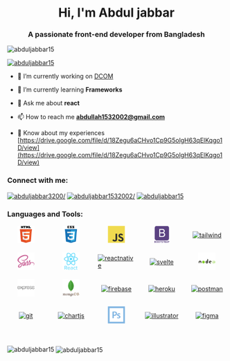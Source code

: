 <h1 align="center">Hi, I'm Abdul jabbar</h1>
<h3 align="center">A passionate front-end developer from Bangladesh</h3>

<p align="left"> <img src="https://komarev.com/ghpvc/?username=abduljabbar15&label=Profile%20views&color=0e75b6&style=flat" alt="abduljabbar15" /> </p>

<p align="left"> <a href="https://github.com/ryo-ma/github-profile-trophy"><img src="https://github-profile-trophy.vercel.app/?username=abduljabbar15" alt="abduljabbar15" /></a> </p>

- 🔭 I’m currently working on [DCOM](https://d-com-aj.web.app/)

- 🌱 I’m currently learning **Frameworks**

- 💬 Ask me about **react**

- 📫 How to reach me **abdullah1532002@gmail.com**

- 📄 Know about my experiences [https://drive.google.com/file/d/18Zegu6aCHvo1Cp9G5olgH63qElKqgo1D/view](https://drive.google.com/file/d/18Zegu6aCHvo1Cp9G5olgH63qElKqgo1D/view)

<h3 align="left">Connect with me:</h3>
<p align="left">
  <a href="https://fb.com/abduljabbar3200/" target="blank"><img align="center" src="https://raw.githubusercontent.com/rahuldkjain/github-profile-readme-generator/master/src/images/icons/Social/facebook.svg" alt="abduljabbar3200/" height="30" width="40" /></a>
  <a href="https://linkedin.com/in/abduljabbar1532002/" target="blank"><img align="center" src="https://raw.githubusercontent.com/rahuldkjain/github-profile-readme-generator/master/src/images/icons/Social/linked-in-alt.svg" alt="abduljabbar1532002/" height="30" width="40" /></a>
<a href="https://dev.to/abduljabbar15" target="blank"><img align="center" src="https://raw.githubusercontent.com/rahuldkjain/github-profile-readme-generator/master/src/images/icons/Social/devto.svg" alt="abduljabbar15" height="30" width="40" /></a>


</p>
<h3 align="left">Languages and Tools:</h3>
<div style="    display: grid;
    gap: 19px;
    grid-template-columns: 1fr 1fr 1fr 1fr 1fr;
    justify-items: center;
    align-items: center;">
            <a onmouseleave="this.style.transition='all .2s ease-in',this.style.transform= 'scale(1)'" onmouseover="this.style.transition='all .2s ease-in',this.style.transform= 'scale(1.3)'" href="https://www.w3.org/html/" target="_blank" rel="noreferrer"> <img src="https://raw.githubusercontent.com/devicons/devicon/master/icons/html5/html5-original-wordmark.svg" alt="html5" width="40" height="40" /> </a>
            <a onmouseleave="this.style.transition='all .2s ease-in',this.style.transform= 'scale(1)'" onmouseover="this.style.transition='all .2s ease-in',this.style.transform= 'scale(1.3)'" href="https://www.w3schools.com/css/" target="_blank" rel="noreferrer"><img src="https://raw.githubusercontent.com/devicons/devicon/master/icons/css3/css3-original-wordmark.svg" alt="css3" width="40" height="40" /> </a>
            <a onmouseleave="this.style.transition='all .2s ease-in',this.style.transform= 'scale(1)'" onmouseover="this.style.transition='all .2s ease-in',this.style.transform= 'scale(1.3)'" href="https://developer.mozilla.org/en-US/docs/Web/JavaScript" target="_blank"
                rel="noreferrer"> <img src="https://raw.githubusercontent.com/devicons/devicon/master/icons/javascript/javascript-original.svg" alt="javascript" width="40" height="40" /> </a>
            <a onmouseleave="this.style.transition='all .2s ease-in',this.style.transform= 'scale(1)'" onmouseover="this.style.transition='all .2s ease-in',this.style.transform= 'scale(1.3)'" href="https://getbootstrap.com" target="_blank" rel="noreferrer"><img src="https://raw.githubusercontent.com/devicons/devicon/master/icons/bootstrap/bootstrap-plain-wordmark.svg" alt="bootstrap" width="40" height="40" /></a>
            <a onmouseleave="this.style.transition='all .2s ease-in',this.style.transform= 'scale(1)'" onmouseover="this.style.transition='all .2s ease-in',this.style.transform= 'scale(1.3)'" href="https://tailwindcss.com/" target="_blank" rel="noreferrer"> <img src="https://www.vectorlogo.zone/logos/tailwindcss/tailwindcss-icon.svg" alt="tailwind" width="40" height="40" /> </a>
            <a onmouseleave="this.style.transition='all .2s ease-in',this.style.transform= 'scale(1)'" onmouseover="this.style.transition='all .2s ease-in',this.style.transform= 'scale(1.3)'" href="https://sass-lang.com" target="_blank" rel="noreferrer"> <img src="https://raw.githubusercontent.com/devicons/devicon/master/icons/sass/sass-original.svg" alt="sass" width="40" height="40" /> </a>
            <a onmouseleave="this.style.transition='all .2s ease-in',this.style.transform= 'scale(1)'" onmouseover="this.style.transition='all .2s ease-in',this.style.transform= 'scale(1.3)'" href="https://reactjs.org/" target="_blank" rel="noreferrer"> <img src="https://raw.githubusercontent.com/devicons/devicon/master/icons/react/react-original-wordmark.svg" alt="react" width="40" height="40" /> </a>
            <a onmouseleave="this.style.transition='all .2s ease-in',this.style.transform= 'scale(1)'" onmouseover="this.style.transition='all .2s ease-in',this.style.transform= 'scale(1.3)'" href="https://reactnative.dev/" target="_blank" rel="noreferrer"> <img src="https://reactnative.dev/img/header_logo.svg" alt="reactnative" width="40" height="40" /> </a>
            <a onmouseleave="this.style.transition='all .2s ease-in',this.style.transform= 'scale(1)'" onmouseover="this.style.transition='all .2s ease-in',this.style.transform= 'scale(1.3)'" href="https://svelte.dev" target="_blank" rel="noreferrer"> <img src="https://upload.wikimedia.org/wikipedia/commons/1/1b/Svelte_Logo.svg" alt="svelte" width="40" height="40" /></a>
            <a onmouseleave="this.style.transition='all .2s ease-in',this.style.transform= 'scale(1)'" onmouseover="this.style.transition='all .2s ease-in',this.style.transform= 'scale(1.3)'" href="https://nodejs.org" target="_blank" rel="noreferrer"> <img src="https://raw.githubusercontent.com/devicons/devicon/master/icons/nodejs/nodejs-original-wordmark.svg" alt="nodejs" width="40" height="40" /> </a>
            <a onmouseleave="this.style.transition='all .2s ease-in',this.style.transform= 'scale(1)'" onmouseover="this.style.transition='all .2s ease-in',this.style.transform= 'scale(1.3)'" href="https://expressjs.com" target="_blank" rel="noreferrer"> <img src="https://raw.githubusercontent.com/devicons/devicon/master/icons/express/express-original-wordmark.svg" alt="express" width="40" height="40" /> </a>
            <a onmouseleave="this.style.transition='all .2s ease-in',this.style.transform= 'scale(1)'" onmouseover="this.style.transition='all .2s ease-in',this.style.transform= 'scale(1.3)'" href="https://www.mongodb.com/" target="_blank" rel="noreferrer"> <img src="https://raw.githubusercontent.com/devicons/devicon/master/icons/mongodb/mongodb-original-wordmark.svg" alt="mongodb" width="40" height="40" /> </a>
            <a onmouseleave="this.style.transition='all .2s ease-in',this.style.transform= 'scale(1)'" onmouseover="this.style.transition='all .2s ease-in',this.style.transform= 'scale(1.3)'" href="https://firebase.google.com/" target="_blank" rel="noreferrer"> <img src="https://www.vectorlogo.zone/logos/firebase/firebase-icon.svg" alt="firebase" width="40" height="40" /></a>
            <a onmouseleave="this.style.transition='all .2s ease-in',this.style.transform= 'scale(1)'" onmouseover="this.style.transition='all .2s ease-in',this.style.transform= 'scale(1.3)'" href="https://heroku.com" target="_blank" rel="noreferrer"> <img src="https://www.vectorlogo.zone/logos/heroku/heroku-icon.svg" alt="heroku" width="40" height="40" /></a>
            <a onmouseleave="this.style.transition='all .2s ease-in',this.style.transform= 'scale(1)'" onmouseover="this.style.transition='all .2s ease-in',this.style.transform= 'scale(1.3)'" href="https://postman.com" target="_blank" rel="noreferrer"> <img src="https://www.vectorlogo.zone/logos/getpostman/getpostman-icon.svg" alt="postman" width="40" height="40" />
            </a>
            <a onmouseleave="this.style.transition='all .2s ease-in',this.style.transform= 'scale(1)'" onmouseover="this.style.transition='all .2s ease-in',this.style.transform= 'scale(1.3)'" href="https://git-scm.com/" target="_blank" rel="noreferrer"> <img src="https://www.vectorlogo.zone/logos/git-scm/git-scm-icon.svg" alt="git" width="40" height="40" /></a>
            <a onmouseleave="this.style.transition='all .2s ease-in',this.style.transform= 'scale(1)'" onmouseover="this.style.transition='all .2s ease-in',this.style.transform= 'scale(1.3)'" href="https://www.chartjs.org" target="_blank" rel="noreferrer"><img src="https://www.chartjs.org/media/logo-title.svg" alt="chartjs" width="40" height="40" /></a>
            <a onmouseleave="this.style.transition='all .2s ease-in',this.style.transform= 'scale(1)'" onmouseover="this.style.transition='all .2s ease-in',this.style.transform= 'scale(1.3)'" href="https://www.photoshop.com/en" target="_blank" rel="noreferrer"> <img src="https://raw.githubusercontent.com/devicons/devicon/master/icons/photoshop/photoshop-line.svg" alt="photoshop" width="40" height="40" /> </a>
            <a onmouseleave="this.style.transition='all .2s ease-in',this.style.transform= 'scale(1)'" onmouseover="this.style.transition='all .2s ease-in',this.style.transform= 'scale(1.3)'" href="https://www.adobe.com/in/products/illustrator.html" target="_blank"
                rel="noreferrer"> <img src="https://www.vectorlogo.zone/logos/adobe_illustrator/adobe_illustrator-icon.svg" alt="illustrator" width="40" height="40" /> </a>
            <a onmouseleave="this.style.transition='all .2s ease-in',this.style.transform= 'scale(1)'" onmouseover="this.style.transition='all .2s ease-in',this.style.transform= 'scale(1.3)'" href="https://www.figma.com/" target="_blank" rel="noreferrer"> <img src="https://www.vectorlogo.zone/logos/figma/figma-icon.svg" alt="figma" width="40" height="40" /> </a>
        </div>
<br/><br/>
<p><img align="left" src="https://github-readme-stats.vercel.app/api/top-langs?username=abduljabbar15&show_icons=true&locale=en&layout=compact" alt="abduljabbar15" /></p>

<p>&nbsp;<img align="center" src="https://github-readme-stats.vercel.app/api?username=abduljabbar15&show_icons=true&locale=en" alt="abduljabbar15" /></p>
